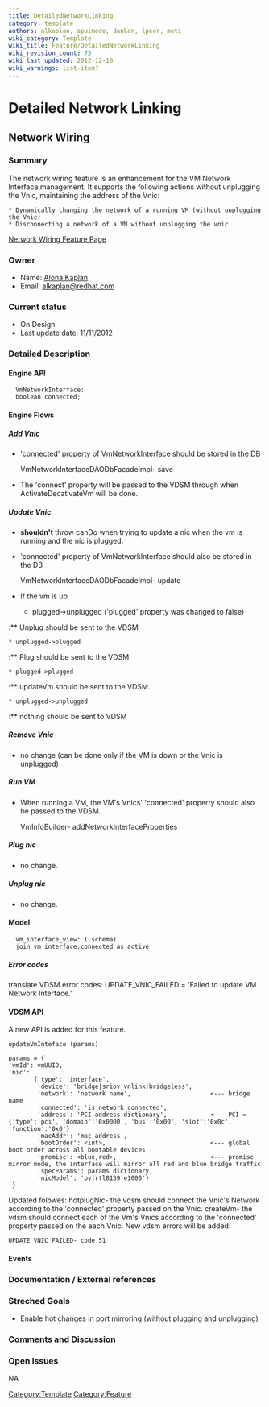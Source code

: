 ```yaml
---
title: DetailedNetworkLinking
category: template
authors: alkaplan, apuimedo, danken, lpeer, moti
wiki_category: Template
wiki_title: Feature/DetailedNetworkLinking
wiki_revision_count: 75
wiki_last_updated: 2012-12-18
wiki_warnings: list-item?
---
```


# Detailed Network Linking

## Network Wiring

### Summary

The network wiring feature is an enhancement for the VM Network Interface management. It supports the following actions without unplugging the Vnic, maintaining the address of the Vnic:

    * Dynamically changing the network of a running VM (without unplugging the Vnic)
    * Disconnecting a network of a VM without unplugging the vnic
[Network Wiring Feature Page](http://ovirt.org/wiki/Feature/NetworkWiring)

### Owner

*   Name: [ Alona Kaplan](User:alkaplan)
*   Email: <alkaplan@redhat.com>

### Current status

*   On Design
*   Last update date: 11/11/2012

### Detailed Description

#### Engine API

      VmNetworkInterface:
      boolean connected;

#### Engine Flows

##### Add Vnic

*   'connected' property of VmNetworkInterface should be stored in the DB

      VmNetworkInterfaceDAODbFacadeImpl- save

*   The 'connect' property will be passed to the VDSM through when ActivateDecativateVm will be done.

##### Update Vnic

*   **shouldn't** throw canDo when trying to update a nic when the vm is running and the nic is plugged.
*   'connected' property of VmNetworkInterface should also be stored in the DB

      VmNetworkInterfaceDAODbFacadeImpl- update

*   If the vm is up

    * plugged->unplugged ('plugged' property was changed to false)

:\*\* Unplug should be sent to the VDSM

    * unplugged->plugged

:\*\* Plug should be sent to the VDSM

    * plugged->plugged

:\*\* updateVm should be sent to the VDSM.

    * unplugged->unplugged

:\*\* nothing should be sent to VDSM

##### Remove Vnic

*   no change (can be done only if the VM is down or the Vnic is unplugged)

##### Run VM

*   When running a VM, the VM's Vnics' 'connected' property should also be passed to the VDSM.

      VmInfoBuilder- addNetworkInterfaceProperties

##### Plug nic

*   no change.

##### Unplug nic

*   no change.

#### Model

      vm_interface_view: (.schema)
      join vm_interface.connected as active

##### Error codes

translate VDSM error codes: UPDATE_VNIC_FAILED = 'Failed to update VM Network Interface.'

#### VDSM API

A new API is added for this feature.

    updateVmInteface (params)

    params = {
    'vmId': vmUUID, 
    'nic':  
           {'type': 'interface',
            'device': 'bridge|sriov|vnlink|bridgeless',
            'network': 'network name',                      <--- bridge name
            'connected': 'is network connected',
            'address': 'PCI address dictionary',            <--- PCI = {'type':'pci', 'domain':'0x0000', 'bus':'0x00', 'slot':'0x0c', 'function':'0x0'}
            'macAddr': 'mac address',
            'bootOrder': <int>,                             <--- global boot order across all bootable devices
            'promisc': <blue,red>,                          <--- promisc mirror mode, the interface will mirror all red and blue bridge traffic
            'specParams': params dictionary,
            'nicModel': 'pv|rtl8139|e1000'}
     }

Updated folowes: hotplugNic- the vdsm should connect the Vnic's Network according to the 'connected' property passed on the Vnic. createVm- the vdsm should connect each of the Vm's Vnics according to the 'connected' property passed on the each Vnic. New vdsm errors will be added:

    UPDATE_VNIC_FAILED- code 51

#### Events

### Documentation / External references

### Streched Goals

*   Enable hot changes in port mirroring (without plugging and unplugging)

### Comments and Discussion

### Open Issues

NA

<Category:Template> <Category:Feature>
